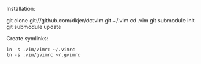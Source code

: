 Installation:

git clone git://github.com/dkjer/dotvim.git ~/.vim
cd .vim
git submodule init
git submodule update

Create symlinks:

    ln -s .vim/vimrc ~/.vimrc
    ln -s .vim/gvimrc ~/.gvimrc

